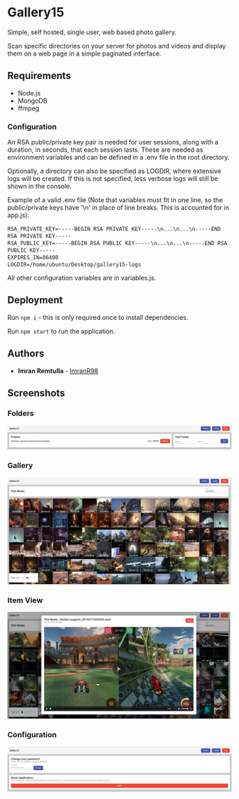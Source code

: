 # Gallery15
Simple, self hosted, single user, web based photo gallery.

Scan specific directories on your server for photos and videos and display them on a web page in a simple paginated interface. 

## Requirements
- Node.js
- MongoDB
- ffmpeg

### Configuration
An RSA public/private key pair is needed for user sessions, along with a duration, in seconds, that each session lasts. These are needed as environment variables and can be defined in a .env file in the root directory.

Optionally, a directory can also be specified as LOGDIR, where extensive logs will be created. If this is not specified, less verbose logs will still be shown in the console.

Example of a valid .env file (Note that variables must fit in one line, so the public/private keys have '\n' in place of line breaks. This is accounted for in app.js):
```
RSA_PRIVATE_KEY=-----BEGIN RSA PRIVATE KEY-----\n...\n...\n-----END RSA PRIVATE KEY-----
RSA_PUBLIC_KEY=-----BEGIN RSA PUBLIC KEY-----\n...\n...\n-----END RSA PUBLIC KEY-----
EXPIRES_IN=86400
LOGDIR=/home/ubuntu/Desktop/gallery15-logs
```

All other configuration variables are in variables.js.

## Deployment
Run `npm i` - this is only required once to install dependencies.

Run ```npm start``` to run the application.

## Authors
* **Imran Remtulla** - [ImranR98](https://github.com/ImranR98)

## Screenshots
### Folders
![Screenshot of Folders page](/screenshots/folders.png?raw=true "Folders")
### Gallery
![Screenshot of Gallery page](/screenshots/gallery.png?raw=true "Gallery")
### Item View
![Screenshot of Item View](/screenshots/item.png?raw=true "Item View")
### Configuration
![Screenshot of Configuration page](/screenshots/config.png?raw=true "Configuration")
